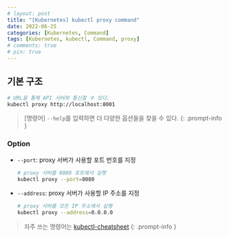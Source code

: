 ```yaml
---
# layout: post
title: "[Kubernetes] kubectl proxy command"
date: 2022-06-25
categories: [Kubernetes, Command]
tags: [Kubernetes, kubectl, Command, proxy]
# comments: true
# pin: true
---
```


## 기본 구조

```bash
# URL을 통해 API 서버와 통신할 수 있다.
kubectl proxy http://localhost:8001
```

> [명령어] `--help`를 입력하면 더 다양한 옵션들을 찾을 수 있다.
{: .prompt-info }

### Option

- `--port`: proxy 서버가 사용할 포트 번호를 지정
    ```bash
    # proxy 서버를 8080 포트에서 실행
    kubectl proxy --port=8080
    ```

- `--address`: proxy 서버가 사용할 IP 주소를 지정
    ```bash
    # proxy 서버를 모든 IP 주소에서 실행
    kubectl proxy --address=0.0.0.0
    ```

> 자주 쓰는 명령어는 [kubectl-cheatsheet](https://kubernetes.io/docs/reference/kubectl/cheatsheet/)
{: .prompt-info }